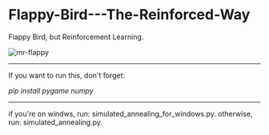 # Flappy-Bird---The-Reinforced-Way
Flappy Bird, but Reinforcement Learning.


![mr-flappy](https://github.com/user-attachments/assets/00075a29-3443-439a-823b-db2c6b2be4d5)

------

If you want to run this, don't forget:

*pip install pygame numpy*

------
if you're on windws, run: simulated_annealing_for_windows.py.
otherwise, run: simulated_annealing.py.
